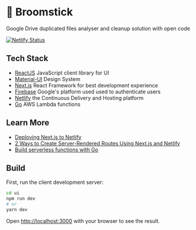 # 🧹 Broomstick

Google Drive duplicated files analyser and cleanup solution with open code

[![Netlify Status](https://api.netlify.com/api/v1/badges/1d7fa8c6-5fa6-4bb7-8cd8-6798c97867b6/deploy-status)](https://app.netlify.com/sites/google-drive-broomstick/deploys)

## Tech Stack

- [ReactJS](https://reactjs.org/) JavaScript client library for UI
- [Material-UI](https://material-ui.com/) Design System
- [Next.js](https://nextjs.org/) React Framework for best development experience
- [Firebase](https://firebase.google.com/) Google's platform used used to authenticate users
- [Netlify](https://www.netlify.com/) the Continuous Delivery and Hosting platform
- [Go](https://github.com/aws/aws-lambda-go) AWS Lambda functions

## Learn More

- [Deploying Next.js to Netlify](https://docs.netlify.com/configure-builds/common-configurations/#next-js)
- [2 Ways to Create Server-Rendered Routes Using Next.js and Netlify](https://www.netlify.com/blog/2020/06/10/2-ways-to-create-server-rendered-routes-using-next.js-and-netlify/)
- [Build serverless functions with Go](https://docs.netlify.com/functions/build-with-go/#synchronous-function-format)

## Build

First, run the client development server:

```bash
cd ui
npm run dev
# or
yarn dev
```

Open [http://localhost:3000](http://localhost:3000) with your browser to see the result.
